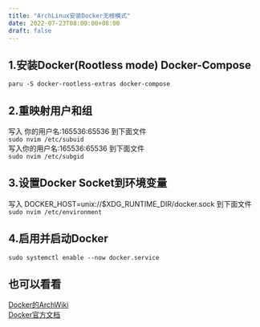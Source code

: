 ```yaml
---
title: "ArchLinux安装Docker无根模式"
date: 2022-07-23T08:00:00+08:00
draft: false
---
```


## 1.安装Docker(Rootless mode) Docker-Compose

`paru -S docker-rootless-extras docker-compose`

## 2.重映射用户和组

写入 你的用户名:165536:65536 到下面文件  
`sudo nvim /etc/subuid`  
写入你的用户名:165536:65536 到下面文件  
`sudo nvim /etc/subgid`

## 3.设置Docker Socket到环境变量

写入 DOCKER_HOST=unix://$XDG_RUNTIME_DIR/docker.sock 到下面文件  
`sudo nvim /etc/environment`

## 4.启用并启动Docker

`sudo systemctl enable --now docker.service`

## 也可以看看

[Docker的ArchWiki](https://wiki.archlinux.org/title/Docker)  
[Docker官方文档](https://docs.docker.com/)